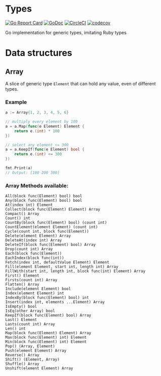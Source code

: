 # Types

[![Go Report Card](https://goreportcard.com/badge/github.com/emad-elsaid/types)](https://goreportcard.com/report/github.com/emad-elsaid/types)
[![GoDoc](https://godoc.org/github.com/emad-elsaid/types?status.svg)](https://godoc.org/github.com/emad-elsaid/types)
[![CircleCI](https://circleci.com/gh/emad-elsaid/types.svg?style=shield)](https://circleci.com/gh/emad-elsaid/types)
[![codecov](https://codecov.io/gh/emad-elsaid/types/branch/master/graph/badge.svg)](https://codecov.io/gh/emad-elsaid/types)

Go implementation for generic types, imitating Ruby types

# Data structures

## Array

A slice of generic type `Element` that can hold any value, even of different types.

### Example

```go
a := Array{1, 2, 3, 4, 5, 6}

// multiply every element by 100
a = a.Map(func(e Element) Element {
    return e.(int) * 100
})

// select any element <= 300
a = a.KeepIf(func(e Element) bool {
    return e.(int) <= 300
})

fmt.Print(a)
// Output: [100 200 300]
```

### Array Methods available:

```
All(block func(Element) bool) bool
Any(block func(Element) bool) bool
At(index int) Element
Collect(block func(Element) Element) Array
Compact() Array
Count() int
CountBy(block func(Element) bool) (count int)
CountElement(element Element) (count int)
Cycle(count int, block func(Element))
Delete(element Element) Array
DeleteAt(index int) Array
DeleteIf(block func(Element) bool) Array
Drop(count int) Array
Each(block func(Element))
EachIndex(block func(int))
Fetch(index int, defaultValue Element) Element
Fill(element Element, start int, length int) Array
FillWith(start int, length int, block func(int) Element) Array
First() Element
Firsts(count int) Array
Flatten() Array
Include(element Element) bool
Index(element Element) int
IndexBy(block func(Element) bool) int
Insert(index int, elements ...Element) Array
IsEmpty() bool
IsEq(other Array) bool
KeepIf(block func(Element) bool) Array
Last() Element
Lasts(count int) Array
Len() int
Map(block func(Element) Element) Array
Max(block func(Element) int) Element
Min(block func(Element) int) Element
Pop() (Array, Element)
Push(element Element) Array
Reverse() Array
Shift() (Element, Array)
Shuffle() Array
Unshift(element Element) Array
```
